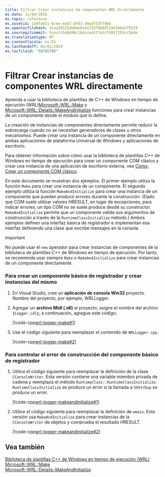 ```yaml
---
title: Filtrar Crear instancias de componentes WRL directamente
ms.date: 11/04/2016
ms.topic: reference
ms.assetid: 1a9fa011-0cee-4abf-bf83-49adf53ff906
ms.openlocfilehash: 3caa29125de0de8cbe73379b8d7244206a5f9229
ms.sourcegitcommit: 5cecccba0a96c1b4ccea1f7a1cfd91f259cc5bde
ms.translationtype: MT
ms.contentlocale: es-ES
ms.lasthandoff: 04/01/2019
ms.locfileid: "58785786"
---
```

# <a name="how-to-instantiate-wrl-components-directly"></a>Filtrar Crear instancias de componentes WRL directamente

Aprenda a usar la biblioteca de plantillas de C++ de Windows en tiempo de ejecución (WRL)[Microsoft::WRL::Make](make-function.md) y [Microsoft::WRL::Details::MakeAndInitialize](makeandinitialize-function.md) funciones para crear instancias de un componente desde el módulo que lo define.

La creación de instancias de componentes directamente permite reducir la sobrecarga cuando no se necesitan generadores de clases u otros mecanismos. Puede crear una instancia de un componente directamente en ambas aplicaciones de plataforma Universal de Windows y aplicaciones de escritorio.

Para obtener información sobre cómo usar la biblioteca de plantillas C++ de Windows en tiempo de ejecución para crear un componente COM clásico y crear una instancia de una aplicación de escritorio externa, vea [Cómo: Crear un componente COM clásico](how-to-create-a-classic-com-component-using-wrl.md).

En este documento se muestran dos ejemplos. El primer ejemplo utiliza la función `Make` para crear una instancia de un componente. El segundo ejemplo utiliza la función `MakeAndInitialize` para crear una instancia de un componente que pueden producir errores durante la construcción. (Dado que COM suele utilizar valores HRESULT, en lugar de excepciones, para indicar errores, un tipo COM no se suele produce desde su constructor. `MakeAndInitialize` permite que un componente valide sus argumentos de construcción a través de la `RuntimeClassInitialize` método.) Ambos ejemplos definen una interfaz básica de registrador e implementan esa interfaz definiendo una clase que escribe mensajes en la consola.

> [!IMPORTANT]
> No puede usar el `new` operador para crear instancias de componentes de la biblioteca de plantillas C++ de Windows en tiempo de ejecución. Por tanto, se recomienda usar siempre `Make` o `MakeAndInitialize` para crear instancias de un componente directamente.

### <a name="to-create-and-instantiate-a-basic-logger-component"></a>Para crear un componente básico de registrador y crear instancias del mismo

1. En Visual Studio, cree un **aplicación de consola Win32** proyecto. Nombre del proyecto, por ejemplo, *WRLLogger*.

2. Agregar un **archivo Midl (.idl)** al proyecto, asigne el nombre del archivo `ILogger.idl`y, a continuación, agregue este código:

   [!code-cpp[wrl-logger-make#1](../codesnippet/CPP/how-to-instantiate-wrl-components-directly_1.idl)]

3. Use el código siguiente para reemplazar el contenido de `WRLLogger.cpp`.

   [!code-cpp[wrl-logger-make#2](../codesnippet/CPP/how-to-instantiate-wrl-components-directly_2.cpp)]

### <a name="to-handle-construction-failure-for-the-basic-logger-component"></a>Para controlar el error de construcción del componente básico de registrador

1. Utilice el código siguiente para reemplazar la definición de la clase `CConsoleWriter`. Esta versión contiene una variable miembro privada de cadena y reemplaza el método `RuntimeClass::RuntimeClassInitialize`. `RuntimeClassInitialize` se produce un error si la llamada a `SHStrDup` se produce un error.

   [!code-cpp[wrl-logger-makeandinitialize#1](../codesnippet/CPP/how-to-instantiate-wrl-components-directly_3.cpp)]

2. Utilice el código siguiente para reemplazar la definición de `wmain`. Esta versión usa `MakeAndInitialize` para crear instancias de la `CConsoleWriter` de objetos y comprueba el resultado HRESULT.

   [!code-cpp[wrl-logger-makeandinitialize#2](../codesnippet/CPP/how-to-instantiate-wrl-components-directly_4.cpp)]

## <a name="see-also"></a>Vea también

[Biblioteca de plantillas C++ de Windows en tiempo de ejecución (WRL)](windows-runtime-cpp-template-library-wrl.md)<br/>
[Microsoft::WRL::Make](make-function.md)<br/>
[Microsoft::WRL::Details::MakeAndInitialize](makeandinitialize-function.md)